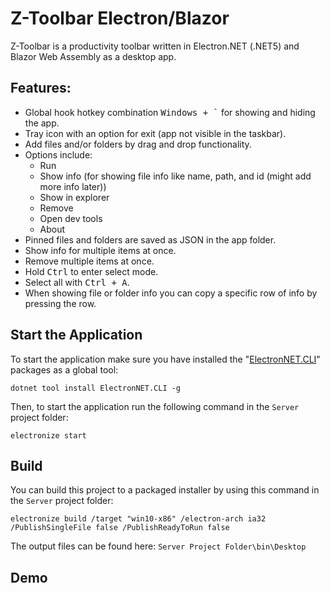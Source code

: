 # Z-Toolbar Electron/Blazor
Z-Toolbar is a productivity toolbar written in Electron.NET (.NET5) and Blazor Web Assembly as a desktop app.

## Features:
- Global hook hotkey combination <kbd>Windows + \`</kbd> for showing and hiding the app.
- Tray icon with an option for exit (app not visible in the taskbar).
- Add files and/or folders by drag and drop functionality.
- Options include:
    - Run
    - Show info (for showing file info like name, path, and id (might add more info later))
    - Show in explorer
    - Remove
    - Open dev tools
    - About 
- Pinned files and folders are saved as JSON in the app folder.
- Show info for multiple items at once.
- Remove multiple items at once.
- Hold <kbd>Ctrl</kbd> to enter select mode.
- Select all with <kbd>Ctrl + A</kbd>.
- When showing file or folder info you can copy a specific row of info by pressing the row.

## Start the Application

To start the application make sure you have installed the "[ElectronNET.CLI](https://www.nuget.org/packages/ElectronNET.CLI/)" packages as a global tool:

```
dotnet tool install ElectronNET.CLI -g
```
Then, to start the application run the following command in the `Server` project folder:
```
electronize start
```

## Build
You can build this project to a packaged installer by using this command in the `Server` project folder:

```
electronize build /target "win10-x86" /electron-arch ia32 /PublishSingleFile false /PublishReadyToRun false
```
The output files can be found here:
`Server Project Folder\bin\Desktop`

## Demo
